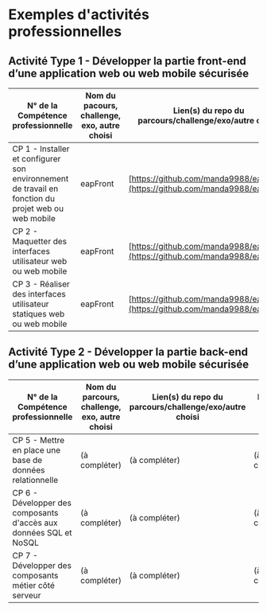 # Exemples d'activités professionnelles

## Activité Type 1 - Développer la partie front-end d’une application web ou web mobile sécurisée

| N° de la Compétence professionnelle                                                                 | Nom du pacours, challenge, exo, autre choisi | Lien(s) du repo du parcours/challenge/exo/autre choisi                         | Explique ton/tes choix                                             |
| --------------------------------------------------------------------------------------------------- | --------------------------------------------- | ------------------------------------------------------------------------------ | ------------------------------------------------------------------ |
| CP 1 - Installer et configurer son environnement de travail en fonction du projet web ou web mobile | eapFront                                      | [https://github.com/manda9988/eapFront](https://github.com/manda9988/eapFront) | Configuration de l'environnement de développement.                 |
| CP 2 - Maquetter des interfaces utilisateur web ou web mobile                                       | eapFront                                      | [https://github.com/manda9988/eapFront](https://github.com/manda9988/eapFront) | Création de wireframes pour le projet.                             |
| CP 3 - Réaliser des interfaces utilisateur statiques web ou web mobile                              | eapFront                                      | [https://github.com/manda9988/eapFront](https://github.com/manda9988/eapFront) | Développement des interfaces utilisateur statiques en HTML et CSS. |

## Activité Type 2 - Développer la partie back-end d’une application web ou web mobile sécurisée

| N° de la Compétence professionnelle                               | Nom du parcours, challenge, exo, autre choisi | Lien(s) du repo du parcours/challenge/exo/autre choisi | Explique ton/tes choix |
| ----------------------------------------------------------------- | --------------------------------------------- | ------------------------------------------------------ | ---------------------- |
| CP 5 - Mettre en place une base de données relationnelle          | (à compléter)                                 | (à compléter)                                          | (à compléter)          |
| CP 6 - Développer des composants d'accès aux données SQL et NoSQL | (à compléter)                                 | (à compléter)                                          | (à compléter)          |
| CP 7 - Développer des composants métier côté serveur              | (à compléter)                                 | (à compléter)                                          | (à compléter)          |
